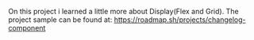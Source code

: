 On this project i learned  a little more about Display(Flex and Grid). The project sample can be found at: https://roadmap.sh/projects/changelog-component
